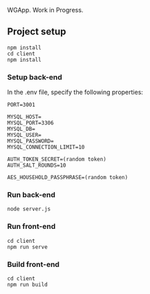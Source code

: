 WGApp. Work in Progress.

## Project setup
```
npm install
cd client
npm install
```

### Setup back-end
In the .env file, specify the following properties:
```
PORT=3001

MYSQL_HOST=
MYSQL_PORT=3306
MYSQL_DB=
MYSQL_USER=
MYSQL_PASSWORD=
MYSQL_CONNECTION_LIMIT=10

AUTH_TOKEN_SECRET=(random token)
AUTH_SALT_ROUNDS=10

AES_HOUSEHOLD_PASSPHRASE=(random token)
```

### Run back-end
```
node server.js
```

### Run front-end
```
cd client
npm run serve
```

### Build front-end
```
cd client
npm run build
```
